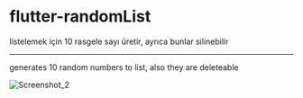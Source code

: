 # flutter-randomList
listelemek için 10 rasgele sayı üretir, ayrıca bunlar silinebilir

------------------------------------------------------

generates 10 random numbers to list, also they are deleteable

![Screenshot_2](https://user-images.githubusercontent.com/126814579/227364866-607a2953-5f5b-4d69-af94-f17ccd52d046.png)
